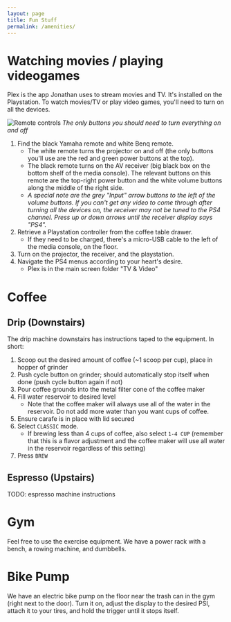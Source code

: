 ```yaml
---
layout: page
title: Fun Stuff
permalink: /amenities/
---
```


# Watching movies / playing videogames
Plex is the app Jonathan uses to stream movies and TV. It's installed on the Playstation. To watch movies/TV or play video games, you'll need to turn on all the devices.

![Remote controls](assets/images/remoteControls.png)
*The only buttons you should need to turn everything on and off*

1. Find the black Yamaha remote and white Benq remote.
    - The white remote turns the projector on and off (the only buttons you'll use are the red and green power buttons at the top).
    - The black remote turns on the AV receiver (big black box on the bottom shelf of the media console). The relevant buttons on this remote are the top-right power button and the white volume buttons along the middle of the right side.
    - *A special note are the grey "Input" arrow buttons to the left of the volume buttons. If you can't get any video to come through after turning all the devices on, the receiver may not be tuned to the PS4 channel. Press up or down arrows until the receiver display says "PS4".*
2. Retrieve a Playstation controller from the coffee table drawer.
    - If they need to be charged, there's a micro-USB cable to the left of the media console, on the floor.
3. Turn on the projector, the receiver, and the playstation.
4. Navigate the PS4 menus according to your heart's desire.
    - Plex is in the main screen folder "TV & Video"

# Coffee
## Drip (Downstairs)
The drip machine downstairs has instructions taped to the equipment. In short:
1. Scoop out the desired amount of coffee (~1 scoop per cup), place in hopper of grinder
2. Push cycle button on grinder; should automatically stop itself when done (push cycle button again if not)
3. Pour coffee grounds into the metal filter cone of the coffee maker
4. Fill water reservoir to desired level
    - Note that the coffee maker will always use all of the water in the reservoir. Do not add more water than you want cups of coffee.
5. Ensure carafe is in place with lid secured
6. Select `CLASSIC` mode.
    - If brewing less than 4 cups of coffee, also select `1-4 CUP` (remember that this is a flavor adjustment and the coffee maker will use all water in the reservoir regardless of this setting)
7. Press `BREW`

## Espresso (Upstairs)
TODO: espresso machine instructions

# Gym
Feel free to use the exercise equipment. We have a power rack with a bench, a rowing machine, and dumbbells.

# Bike Pump
We have an electric bike pump on the floor near the trash can in the gym (right next to the door). Turn it on, adjust the display to the desired PSI, attach it to your tires, and hold the trigger until it stops itself.